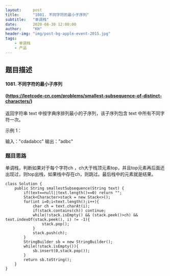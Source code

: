 ```yaml
---
layout:     post
title:      "1081. 不同字符的最小子序列"
subtitle:   "单调栈"
date:       2020-08-30 12:00:00
author:     "KH"
header-img: "img/post-bg-apple-event-2015.jpg"
tags:
    - 单调栈
    - 产品
---
```


> 

## 题目描述

#### 1081. 不同字符的最小子序列

#### (https://leetcode-cn.com/problems/smallest-subsequence-of-distinct-characters/)

返回字符串 text 中按字典序排列最小的子序列，该子序列包含 text 中所有不同字符一次。

示例 1：

输入："cdadabcc"
输出："adbc"

### 题目思路

单调栈，判断如果对于每个字符ch ，ch大于栈顶元素top，并且top元素再后面还出现过，则top出栈，如果栈中存在ch，则跳过。最后栈中的元素就是结果。

```vim
class Solution {
    public String smallestSubsequence(String text) {
        if(text==null||text.length()==0) return "";
        Stack<Character>stack = new Stack<>();
        for(int i=0;i<text.length();i++){
            char ch = text.charAt(i);
            if(stack.contains(ch)) continue;
            while(!stack.isEmpty() && (stack.peek()>ch) && text.indexOf(stack.peek(), i) != -1){
                stack.pop();
            }
            stack.push(ch);
        }
        StringBuilder sb = new StringBuilder();
        while(!stack.isEmpty()){
            sb.insert(0,stack.pop());
        }
        return sb.toString();
    }
}
```





